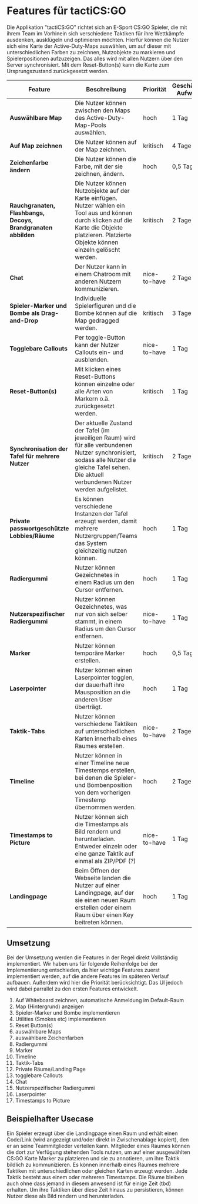 # Features für tactiCS:GO

Die Applikation "tactiCS:GO" richtet sich an E-Sport CS:GO Spieler, die mit ihrem Team im Vorhinein sich verschiedene Taktiken für ihre Wettkämpfe ausdenken, ausklügeln und optimieren möchten. Hierfür können die Nutzer sich eine Karte der Active-Duty-Maps auswählen, um auf dieser mit unterschiedlichen Farben zu zeichnen, Nutzobjekte zu markieren und Spielerpositionen aufzuzeigen. Das alles wird mit allen Nutzern über den Server synchronisiert. Mit dem Reset-Button(s) kann die Karte zum Ursprungszustand zurückgesetzt werden.


<!---
[Notieren und beschreiben Sie hier alle wesentlichen Funktionen bzw. *Features* Ihrer Anwendung. Seien Sie möglichst ausführlich in der Dokumentation und beachten Sie für die Erläuterungen ("Beschreibung") die Perspektive Ihrer NutzerInnen. Schätzen Sie initial den wahrscheinlichen Aufwand - auch um diese Schätzung am Ende des Projekts mit dem tatsächlichen Aufwand vergleichen zu können. Priorisieren Sie die Features hinsichtlich des zentralen *Use Case* Ihrer Anwendung und notieren Sie, welche größeren Bereiche der Anwendung von diesen Funktionen betroffen sind]
--->

| Feature | Beschreibung | Priorität | Geschätzter Aufwand | Betroffene Schichten |
|---------|--------------|-----------|--------------------|---------------------|
| **Auswählbare Map** | Die Nutzer können zwischen den Maps des Active-Duty-Map-Pools auswählen. | hoch | 1 Tag | View |
| **Auf Map zeichnen** | Die Nutzer können auf der Map zeichnen. | kritisch | 4 Tage | View |
| **Zeichenfarbe ändern** | Die Nutzer können die Farbe, mit der sie zeichnen, ändern. | hoch | 0,5 Tage | View |
| **Rauchgranaten, Flashbangs, Decoys, Brandgranaten abbilden** | Die Nutzer können Nutzobjekte auf der Karte einfügen. Nutzer wählen ein Tool aus und können durch klicken auf die Karte die Objekte platzieren. Platzierte Objekte können einzeln gelöscht werden. | kritisch | 2 Tage | View |
| **Chat** | Der Nutzer kann in einem Chatroom mit anderen Nutzern kommunizieren. | nice-to-have | 2 Tage | Server und Client |
| **Spieler-Marker und Bombe als Drag-and-Drop** | Individuelle Spielerfiguren und die Bombe können auf die Map gedragged werden. | kritisch | 3 Tage | View |
| **Togglebare Callouts** | Per toggle-Button kann der Nutzer Callouts ein- und ausblenden. | nice-to-have | 1 Tag | View |
| **Reset-Button(s)** | Mit klicken eines Reset-Buttons können einzelne oder alle Arten von Markern o.ä. zurückgesetzt werden.  | kritisch | 1 Tag | View |
| **Synchronisation der Tafel für mehrere Nutzer** | Der aktuelle Zustand der Tafel (im jeweiligen Raum) wird für alle verbundenen Nutzer synchronisiert, sodass alle Nutzer die gleiche Tafel sehen. Die aktuell verbundenen Nutzer werden aufgelistet. | kritisch | 2 Tage | Server und Client |
| **Private passwortgeschützte Lobbies/Räume** | Es können verschiedene Instanzen der Tafel erzeugt werden, damit mehrere Nutzergruppen/Teams das System gleichzeitig nutzen können. | hoch | 1 Tag | Server
| **Radiergummi** | Nutzer können Gezeichnetes in einem Radius um den Cursor entfernen. | hoch | 1 Tag | View |
| **Nutzerspezifischer Radiergummi** | Nutzer können Gezeichnetes, was nur von sich selber stammt, in einem Radius um den Cursor entfernen. | nice-to-have | 1 Tag | View |
| **Marker** | Nutzer können temporäre Marker erstellen. | hoch | 0,5 Tag | View |
| **Laserpointer** | Nutzer können einen Laserpointer togglen, der dauerhaft ihre Mausposition an die anderen User überträgt. | hoch | 1 Tag | View |
| **Taktik-Tabs** | Nutzer können verschiedene Taktiken auf unterschiedlichen Karten innerhalb eines Raumes erstellen. | nice-to-have | 2 Tage | View |
| **Timeline** | Nutzer können in einer Timeline neue Timestemps erstellen, bei denen die Spieler- und Bombenposition von dem vorherigen Timestemp übernommen werden. | hoch | 2 Tage | View |
| **Timestamps to Picture** | Nutzer können sich die Timestamps als Bild rendern und herunterladen. Entweder einzeln oder eine ganze Taktik auf einmal als ZIP/PDF (?) | nice-to-have | 1 Tag | View |
| **Landingpage** | Beim Öffnen der Webseite landen die Nutzer auf einer Landingpage, auf der sie einen neuen Raum erstellen oder einem Raum über einen Key beitreten können. | hoch | 1 Tag | View |


## Umsetzung

Bei der Umsetzung werden die Features in der Regel direkt Vollständig implementiert. Wir haben uns für folgende Reihenfolge bei der Implementierung entschieden, da hier wichtige Features zuerst implementiert werden, auf die andere Features im späteren Verlauf aufbauen. Außerdem wird hier die Priorität berücksichtigt. Das UI jedoch wird dabei parrallel zu den ersten Features entwickelt. 

1.  Auf Whiteboard zeichnen, automatische Anmeldung im Default-Raum
2.  Map (Hintergrund) anzeigen
3.  Spieler-Marker und Bombe implementieren
4.  Utilities (Smokes etc) implementieren
5.  Reset Button(s)
6.  auswählbare Maps
7.  auswählbare Zeichenfarben
8.  Radiergummi
9.  Marker
10. Timeline
11. Taktik-Tabs
12. Private Räume/Landing Page
13. togglebare Callouts
14. Chat
15. Nutzerspezifischer Radiergummi
16. Laserpointer
17. Timestamps to Picture


## Beispielhafter Usecase

Ein Spieler erzeugt über die Landingpage einen Raum und erhält einen Code/Link (wird angezeigt und/oder direkt in Zwischenablage kopiert), den er an seine Teammitglieder verteilen kann. Mitglieder eines Raumes können die dort zur Verfügung stehenden Tools nutzen, um auf einer ausgewählten CS:GO Karte Marker zu platzieren und sie zu annotieren, um ihre Taktik bildlich zu kommunizieren. Es können innerhalb eines Raumes mehrere Taktiken mit unterschiedlichen oder gleichen Karten erzeugt werden. Jede Taktik besteht aus einem oder mehreren Timestamps. Die Räume bleiben auch ohne dass jemand in diesem anwesend ist für einige Zeit (tbd) erhalten. Um ihre Taktiken über diese Zeit hinaus zu persistieren, können Nutzer diese als Bild rendern und herunterladen.

<!-- Wie fängts an
Wie läuft es ab
Wie endet es

Zeitliche Abläufe darstellen
Mehrere Taktiken


evtl. colyseus benutzen


Abschluss durch Persistieren; Rückkehr zum Raum, exportieren als Bild?
Zeitliche Ebene durch mehrere Tafeln in einem Raum? 
-->

<!---
[Beschreiben Sie kurz das geplante Vorgehen bei der Umsetzung der Features. Entwerfen Sie dazu ein oder mehrere *Vertical Slices* anhand derer Sie den zentralen *Use Case* der Anwendung implementieren werden. Geben Sie an, wann welche Funktionen (und in welchem Vollständigkeitsgrad) implementiert werden. Begründen Sie kurz die gewählte Reihenfolge. ]
--->

<!---
Sollte Karte interaktiv sein? Zoom etc. Scrolling / Verschieben
In Feature Liste konkretisieren

Bessere Begriffe: z.B. statt Timestamp Phase/Frame
Begriff Playbooks

Software Engineering:
Eigenschaften von Usern, Räumen
Userinterface
- Map noch zentraler, App vielleicht als Fullscreen, randlos mit Icons über der Map
Gesamtstruktur der Anwendung auf einem Whiteboard zusammenfassen
https://en.wikipedia.org/wiki/Class-responsibility-collaboration_card

Wie Anwendung strukturieren
Wie funktioniert Colysseus
Beide Seiten zusammenbringen
Auf dieser Basis die Anwendung aufbauen

Im Laufe der Woche machen und Herrn Bazo im Discord anpingen
--->
